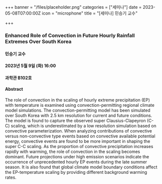 +++
banner = "/files/placeholder.png"
categories = ["세미나"]
date = 2023-05-08T07:00:00Z
icon = "microphone"
title = "[세미나] 민승기 교수"

+++
### Enhanced Role of Convection in Future Hourly Rainfall Extremes Over South Korea


#### 민승기 교수

#### 2023년 5월 9일 (화) 16:00

#### 과학관 B102호

#### Abstract
The role of convection in the scaling of hourly extreme precipitation (EP) with temperature is examined
using convection-permitting regional climate model simulations. The convection-permitting model has
been simulated over South Korea with 2.5 km resolution for current and future conditions. The model is
found to capture the observed super Clausius-Clapeyron (C-C) scaling, which is underestimated by a
low resolution simulation based on convective parameterization. When analyzing contributions of
convective versus non-convective type events based on convective available potential energy,
convective events are found to be more important in shaping the super C-C scaling. As the proportion
of convective precipitation increases rapidly with warming, the role of convection in the scaling becomes
dominant. Future projections under high emission scenarios indicate the occurrence of unprecedented
hourly EP events during the late summer season. It is also found that global climate model boundary
conditions affect the EP-temperature scaling by providing different background warming rates.